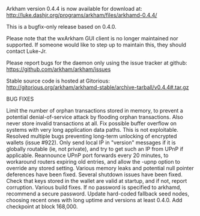 Arkham version 0.4.4 is now available for download at:
http://luke.dashjr.org/programs/arkham/files/arkhamd-0.4.4/

This is a bugfix-only release based on 0.4.0.

Please note that the wxArkham GUI client is no longer maintained nor supported. If someone would like to step up to maintain this, they should contact Luke-Jr.

Please report bugs for the daemon only using the issue tracker at github:
https://github.com/arkham/arkham/issues

Stable source code is hosted at Gitorious:
http://gitorious.org/arkham/arkhamd-stable/archive-tarball/v0.4.4#.tar.gz

BUG FIXES

Limit the number of orphan transactions stored in memory, to prevent a potential denial-of-service attack by flooding orphan transactions. Also never store invalid transactions at all.
Fix possible buffer overflow on systems with very long application data paths. This is not exploitable.
Resolved multiple bugs preventing long-term unlocking of encrypted wallets (issue #922).
Only send local IP in "version" messages if it is globally routable (ie, not private), and try to get such an IP from UPnP if applicable.
Reannounce UPnP port forwards every 20 minutes, to workaround routers expiring old entries, and allow the -upnp option to override any stored setting.
Various memory leaks and potential null pointer deferences have been
fixed.
Several shutdown issues have been fixed.
Check that keys stored in the wallet are valid at startup, and if not,
report corruption.
Various build fixes.
If no password is specified to arkhamd, recommend a secure password.
Update hard-coded fallback seed nodes, choosing recent ones with long uptime and versions at least 0.4.0.
Add checkpoint at block 168,000.

